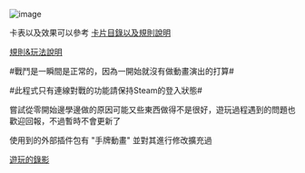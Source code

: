 ![image](https://github.com/DatePest/LostDream/assets/108296950/ba5972df-4035-4830-9255-e03ef53fc0fa)

卡表以及效果可以參考 
[卡片目錄以及規則說明](https://docs.google.com/spreadsheets/d/1XywOKKZI-OnjYv1XHdKN56nJ12PP9B_K/edit?usp=sharing&ouid=102980525715795086892&rtpof=true&sd=true)

[規則&玩法說明](https://docs.google.com/document/d/1WIvV69A6muZ0DK2qZ7VcrxK89-HkB6Hv/edit)

#戰鬥是一瞬間是正常的，因為一開始就沒有做動畫演出的打算#

#此程式只有連線對戰的功能請保持Steam的登入狀態#

嘗試從零開始邊學邊做的原因可能又些東西做得不是很好，遊玩過程遇到的問題也歡迎回報，不過暫時不會更新了

使用到的外部插件包有 "手牌動畫" 並對其進行修改擴充過

[遊玩的錄影](https://youtu.be/mQ6QFaNTrX0)


